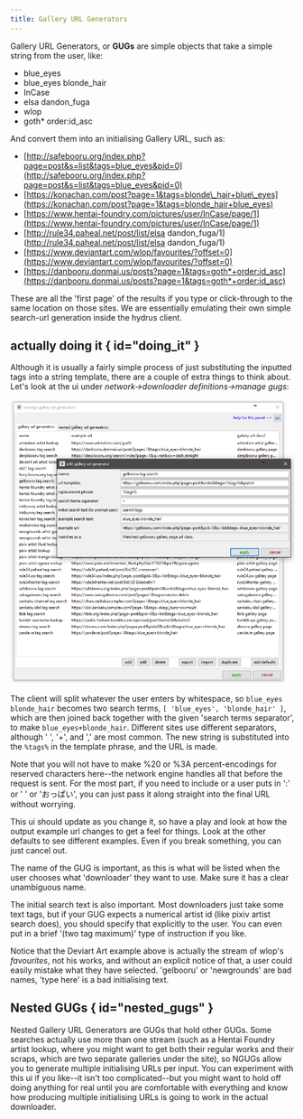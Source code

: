 ```yaml
---
title: Gallery URL Generators
---
```


Gallery URL Generators, or **GUGs** are simple objects that take a simple string from the user, like:

*   blue_eyes
*   blue\_eyes blonde\_hair
*   InCase
*   elsa dandon_fuga
*   wlop
*   goth* order:id_asc

And convert them into an initialising Gallery URL, such as:

*   [http://safebooru.org/index.php?page=post&s=list&tags=blue_eyes&pid=0](http://safebooru.org/index.php?page=post&s=list&tags=blue_eyes&pid=0)
*   [https://konachan.com/post?page=1&tags=blonde\_hair+blue\_eyes](https://konachan.com/post?page=1&tags=blonde_hair+blue_eyes)
*   [https://www.hentai-foundry.com/pictures/user/InCase/page/1](https://www.hentai-foundry.com/pictures/user/InCase/page/1)
*   [http://rule34.paheal.net/post/list/elsa dandon_fuga/1](http://rule34.paheal.net/post/list/elsa dandon_fuga/1)
*   [https://www.deviantart.com/wlop/favourites/?offset=0](https://www.deviantart.com/wlop/favourites/?offset=0)
*   [https://danbooru.donmai.us/posts?page=1&tags=goth*+order:id_asc](https://danbooru.donmai.us/posts?page=1&tags=goth*+order:id_asc)

These are all the 'first page' of the results if you type or click-through to the same location on those sites. We are essentially emulating their own simple search-url generation inside the hydrus client.

## actually doing it { id="doing_it" }

Although it is usually a fairly simple process of just substituting the inputted tags into a string template, there are a couple of extra things to think about. Let's look at the ui under _network->downloader definitions->manage gugs_:

![](images/downloader_edit_gug_panel.png)

The client will split whatever the user enters by whitespace, so `blue_eyes blonde_hair` becomes two search terms, `[ 'blue_eyes', 'blonde_hair' ]`, which are then joined back together with the given 'search terms separator', to make `blue_eyes+blonde_hair`. Different sites use different separators, although ' ', '+', and ',' are most common. The new string is substituted into the `%tags%` in the template phrase, and the URL is made.

Note that you will not have to make %20 or %3A percent-encodings for reserved characters here--the network engine handles all that before the request is sent. For the most part, if you need to include or a user puts in ':' or ' ' or 'おっぱい', you can just pass it along straight into the final URL without worrying.

This ui should update as you change it, so have a play and look at how the output example url changes to get a feel for things. Look at the other defaults to see different examples. Even if you break something, you can just cancel out.

The name of the GUG is important, as this is what will be listed when the user chooses what 'downloader' they want to use. Make sure it has a clear unambiguous name.

The initial search text is also important. Most downloaders just take some text tags, but if your GUG expects a numerical artist id (like pixiv artist search does), you should specify that explicitly to the user. You can even put in a brief '(two tag maximum)' type of instruction if you like.

Notice that the Deviart Art example above is actually the stream of wlop's _favourites_, not his works, and without an explicit notice of that, a user could easily mistake what they have selected. 'gelbooru' or 'newgrounds' are bad names, 'type here' is a bad initialising text.

## Nested GUGs { id="nested_gugs" }

Nested Gallery URL Generators are GUGs that hold other GUGs. Some searches actually use more than one stream (such as a Hentai Foundry artist lookup, where you might want to get both their regular works and their scraps, which are two separate galleries under the site), so NGUGs allow you to generate multiple initialising URLs per input. You can experiment with this ui if you like--it isn't too complicated--but you might want to hold off doing anything for real until you are comfortable with everything and know how producing multiple initialising URLs is going to work in the actual downloader.

